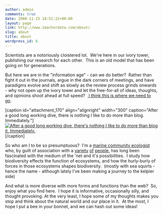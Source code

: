 ```yaml
---
author: admin
comments: true
date: 2008-11-25 18:51:22+00:00
layout: page
link: http://www.imachordata.com/about/
slug: about
title: about
wordpress_id: 6
---
```


Scientists are a notoriously cloistered lot.  We're here in our ivory tower, publishing our research for each other.  This is an old model that has been going on for generations.

But here we are in the "information age" - can we do better?  Rather than fight it out in the journals, argue in the dark corners of meetings, and have paradigms evolve and shift as slowly as the review process grinds onwards - why not open up the ivory tower and let the free-for-all of ideas, thoughts, and opinions shoot ahead at full speed?  [ I think this is where we need to go](http://www.esa.org/esablog/?p=21).

[caption id="attachment_170" align="alignright" width="300" caption="After a good long working dive, there is nothing I like to do more than blog.  Immediately."][![After a good long working dive, there's nothing I like to do more than blog it.  Immediately.](http://www.imachordata.com/wp-content/uploads/2009/07/jarrett-byrnes-field-ecologist_1024-300x225.jpg)](http://www.imachordata.com/wp-content/uploads/2009/07/jarrett-byrnes-field-ecologist_1024.jpg)[/caption]

So who am I to be so presumptuous?  I'm a [marine community ecologist](http://jarrettbyrnes.info) who, by guilt of association with a [variety](http://www.zephoria.org/thoughts/) [of](http://pith.org/notes/) [people](http://www.parenthetical.net/), has long been fascinated with the medium of the 'net and it's possibilities.  I study how biodiversity effects the function of ecosystems, and how the hurly-burly of forces in those ecosystems shapes biodiversity.  (mostly with sea squirts - hence the name - although lately I've been making a journey to the kelpier side)

And what is more diverse with more forms and functions than the web?  So, enjoy what you find here.  I hope it is informative, occasionally silly, and thought provoking.  At the very least, I hope some of my thoughts makes you stop and think about the natural world and our place in it.  At the most, I hope I put a bee in your bonnet, and we can hash out some ideas!
